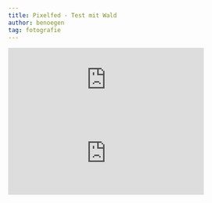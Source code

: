 ```yaml
---
title: Pixelfed - Test mit Wald
author: benoegen
tag: fotografie
---
```

<iframe src="https://pixel.tchncs.de/p/benoegen/497897162217418263/embed?caption=true&likes=false&layout=full" class="pixelfed__embed" style="max-width: 100%; border: 0" width="400" allowfullscreen="allowfullscreen"></iframe><script async defer src="https://pixel.tchncs.de/embed.js"></script>

<br>

<iframe src="https://pixelfed.social/p/benoegen.de/498033895990196774/embed?caption=true&likes=false&layout=full" class="pixelfed__embed" style="max-width: 100%; border: 0" width="400" allowfullscreen="allowfullscreen"></iframe><script async defer src="https://pixelfed.social/embed.js"></script>
